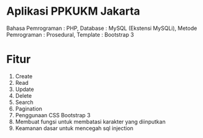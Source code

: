 # Aplikasi PPKUKM Jakarta
Bahasa Pemrograman 	: PHP,
Database		        : MySQL (Ekstensi MySQLi),
Metode Pemrograman	: Prosedural,
Template		        : Bootstrap 3

# Fitur
1. Create
2. Read
3. Update
4. Delete
5. Search
6. Pagination
7. Penggunaan CSS Bootstrap 3
8. Membuat fungsi untuk membatasi karakter yang diinputkan
9. Keamanan dasar untuk mencegah sql injection
